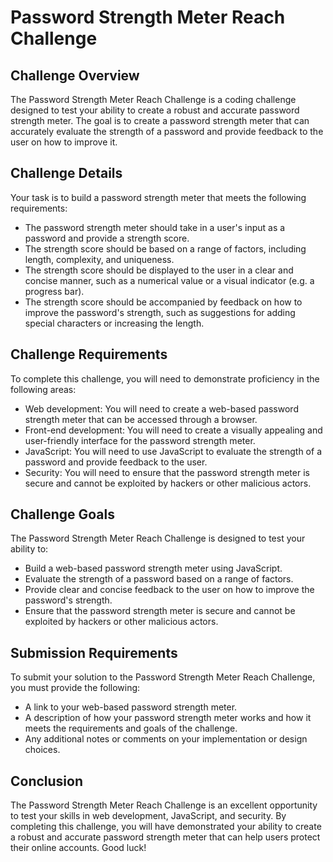 # Password Strength Meter Reach Challenge

## Challenge Overview

The Password Strength Meter Reach Challenge is a coding challenge designed to test your ability to create a robust and accurate password strength meter. The goal is to create a password strength meter that can accurately evaluate the strength of a password and provide feedback to the user on how to improve it.

## Challenge Details

Your task is to build a password strength meter that meets the following requirements:

-   The password strength meter should take in a user's input as a password and provide a strength score.
-   The strength score should be based on a range of factors, including length, complexity, and uniqueness.
-   The strength score should be displayed to the user in a clear and concise manner, such as a numerical value or a visual indicator (e.g. a progress bar).
-   The strength score should be accompanied by feedback on how to improve the password's strength, such as suggestions for adding special characters or increasing the length.

## Challenge Requirements

To complete this challenge, you will need to demonstrate proficiency in the following areas:

-   Web development: You will need to create a web-based password strength meter that can be accessed through a browser.
-   Front-end development: You will need to create a visually appealing and user-friendly interface for the password strength meter.
-   JavaScript: You will need to use JavaScript to evaluate the strength of a password and provide feedback to the user.
-   Security: You will need to ensure that the password strength meter is secure and cannot be exploited by hackers or other malicious actors.

## Challenge Goals

The Password Strength Meter Reach Challenge is designed to test your ability to:

-   Build a web-based password strength meter using JavaScript.
-   Evaluate the strength of a password based on a range of factors.
-   Provide clear and concise feedback to the user on how to improve the password's strength.
-   Ensure that the password strength meter is secure and cannot be exploited by hackers or other malicious actors.

## Submission Requirements

To submit your solution to the Password Strength Meter Reach Challenge, you must provide the following:

-   A link to your web-based password strength meter.
-   A description of how your password strength meter works and how it meets the requirements and goals of the challenge.
-   Any additional notes or comments on your implementation or design choices.

## Conclusion

The Password Strength Meter Reach Challenge is an excellent opportunity to test your skills in web development, JavaScript, and security. By completing this challenge, you will have demonstrated your ability to create a robust and accurate password strength meter that can help users protect their online accounts. Good luck!
